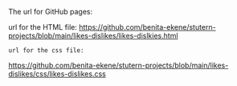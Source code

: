    The url for GitHub pages:

   url for the HTML file: 
    https://github.com/benita-ekene/stutern-projects/blob/main/likes-dislikes/likes-dislkies.html

    url for the css file:
https://github.com/benita-ekene/stutern-projects/blob/main/likes-dislikes/css/likes-dislikes.css